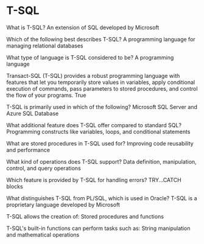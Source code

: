 # T-SQL
What is T-SQL?
An extension of SQL developed by Microsoft

Which of the following best describes T-SQL?
A programming language for managing relational databases

What type of language is T-SQL considered to be?
A programming language

Transact-SQL (T-SQL) provides a robust programming language with features that let you temporarily store values in variables, apply conditional execution of commands, pass parameters to stored procedures, and control the flow of your programs.
True

T-SQL is primarily used in which of the following?
Microsoft SQL Server and Azure SQL Database

What additional feature does T-SQL offer compared to standard SQL?
Programming constructs like variables, loops, and conditional statements

What are stored procedures in T-SQL used for?
Improving code reusability and performance

What kind of operations does T-SQL support?
Data definition, manipulation, control, and query operations

Which feature is provided by T-SQL for handling errors?
TRY...CATCH blocks

What distinguishes T-SQL from PL/SQL, which is used in Oracle?
T-SQL is a proprietary language developed by Microsoft

T-SQL allows the creation of:
Stored procedures and functions

T-SQL's built-in functions can perform tasks such as:
String manipulation and mathematical operations

